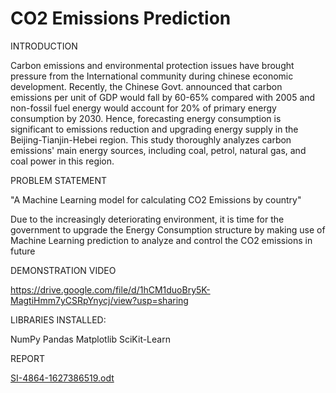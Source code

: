 # CO2 Emissions Prediction

INTRODUCTION

Carbon emissions and environmental protection issues have brought pressure from the International community during chinese economic development. Recently, the Chinese Govt. announced that carbon  emissions per unit of GDP would fall by 60-65%  compared with 2005 and non-fossil fuel energy would  account for 20% of primary energy consumption by  2030.
Hence, forecasting energy consumption is significant  to emissions reduction and upgrading energy supply  in the Beijing-Tianjin-Hebei region. This study  thoroughly analyzes carbon emissions' main energy  sources, including coal, petrol, natural gas, and coal  power in this region.

PROBLEM STATEMENT

"A Machine Learning model for calculating  CO2 Emissions by country"

Due to the increasingly deteriorating environment,  it is time for the government to upgrade the  Energy Consumption structure by making use of  Machine Learning prediction to analyze and  control the CO2 emissions in future

DEMONSTRATION VIDEO

https://drive.google.com/file/d/1hCM1duoBry5K-MagtiHmm7yCSRpYnycj/view?usp=sharing 

LIBRARIES INSTALLED:

NumPy
Pandas
Matplotlib
SciKit-Learn

REPORT

[SI-4864-1627386519.odt](https://github.com/smartinternz02/SI-GuidedProject-4864-1627386483/files/6940621/SI-4864-1627386519.odt)
